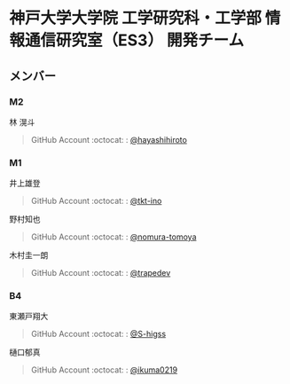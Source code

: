 # 神戸大学大学院 工学研究科・工学部 情報通信研究室（ES3） 開発チーム
## メンバー
### M2
林 滉斗	
> GitHub Account :octocat: : [@hayashihiroto](https://github.com/hayashihiroto)

### M1

井上雄登
> GitHub Account :octocat: : [@tkt-ino](https://github.com/tkt-ino)

野村知也
> GitHub Account :octocat: : [@nomura-tomoya](https://github.com/nomura-tomoya)

木村圭一朗
> GitHub Account :octocat: : [@trapedev](https://github.com/trapedev)

### B4
東瀬戸翔大
> GitHub Account :octocat: : [@S-higss](https://github.com/S-higss)

樋口郁真
> GitHub Account :octocat: : [@ikuma0219](https://github.com/ikuma0219)
